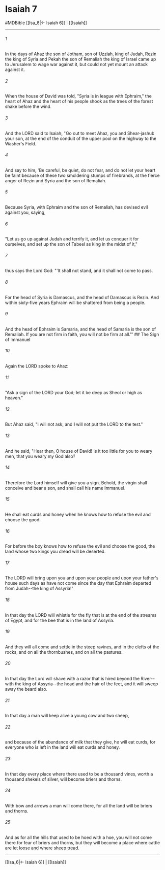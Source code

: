 # Isaiah 7
#MDBible
[[Isa_6|← Isaiah 6]] | [[Isaiah]]

***

###### 1 

In the days of Ahaz the son of Jotham, son of Uzziah, king of Judah, Rezin the king of Syria and Pekah the son of Remaliah the king of Israel came up to Jerusalem to wage war against it, but could not yet mount an attack against it. 

###### 2 

When the house of David was told, "Syria is in league with Ephraim," the heart of Ahaz and the heart of his people shook as the trees of the forest shake before the wind. 

###### 3 

And the LORD said to Isaiah, "Go out to meet Ahaz, you and Shear-jashub your son, at the end of the conduit of the upper pool on the highway to the Washer's Field. 

###### 4 

And say to him, 'Be careful, be quiet, do not fear, and do not let your heart be faint because of these two smoldering stumps of firebrands, at the fierce anger of Rezin and Syria and the son of Remaliah. 

###### 5 

Because Syria, with Ephraim and the son of Remaliah, has devised evil against you, saying, 

###### 6 

"Let us go up against Judah and terrify it, and let us conquer it for ourselves, and set up the son of Tabeel as king in the midst of it," 

###### 7 

thus says the Lord God: "'It shall not stand, and it shall not come to pass. 

###### 8 

For the head of Syria is Damascus, and the head of Damascus is Rezin. And within sixty-five years Ephraim will be shattered from being a people. 

###### 9 

And the head of Ephraim is Samaria, and the head of Samaria is the son of Remaliah. If you are not firm in faith, you will not be firm at all.'" ## The Sign of Immanuel 

###### 10 

Again the LORD spoke to Ahaz: 

###### 11 

"Ask a sign of the LORD your God; let it be deep as Sheol or high as heaven." 

###### 12 

But Ahaz said, "I will not ask, and I will not put the LORD to the test." 

###### 13 

And he said, "Hear then, O house of David! Is it too little for you to weary men, that you weary my God also? 

###### 14 

Therefore the Lord himself will give you a sign. Behold, the virgin shall conceive and bear a son, and shall call his name Immanuel. 

###### 15 

He shall eat curds and honey when he knows how to refuse the evil and choose the good. 

###### 16 

For before the boy knows how to refuse the evil and choose the good, the land whose two kings you dread will be deserted. 

###### 17 

The LORD will bring upon you and upon your people and upon your father's house such days as have not come since the day that Ephraim departed from Judah--the king of Assyria!" 

###### 18 

In that day the LORD will whistle for the fly that is at the end of the streams of Egypt, and for the bee that is in the land of Assyria. 

###### 19 

And they will all come and settle in the steep ravines, and in the clefts of the rocks, and on all the thornbushes, and on all the pastures. 

###### 20 

In that day the Lord will shave with a razor that is hired beyond the River--with the king of Assyria--the head and the hair of the feet, and it will sweep away the beard also. 

###### 21 

In that day a man will keep alive a young cow and two sheep, 

###### 22 

and because of the abundance of milk that they give, he will eat curds, for everyone who is left in the land will eat curds and honey. 

###### 23 

In that day every place where there used to be a thousand vines, worth a thousand shekels of silver, will become briers and thorns. 

###### 24 

With bow and arrows a man will come there, for all the land will be briers and thorns. 

###### 25 

And as for all the hills that used to be hoed with a hoe, you will not come there for fear of briers and thorns, but they will become a place where cattle are let loose and where sheep tread. 

***

[[Isa_6|← Isaiah 6]] | [[Isaiah]]
